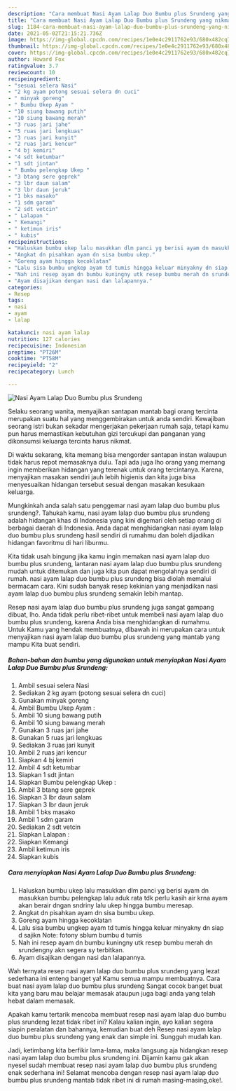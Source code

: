 ```yaml
---
description: "Cara membuat Nasi Ayam Lalap Duo Bumbu plus Srundeng yang nikmat Untuk Jualan"
title: "Cara membuat Nasi Ayam Lalap Duo Bumbu plus Srundeng yang nikmat Untuk Jualan"
slug: 1184-cara-membuat-nasi-ayam-lalap-duo-bumbu-plus-srundeng-yang-nikmat-untuk-jualan
date: 2021-05-02T21:15:21.736Z
image: https://img-global.cpcdn.com/recipes/1e0e4c2911762e93/680x482cq70/nasi-ayam-lalap-duo-bumbu-plus-srundeng-foto-resep-utama.jpg
thumbnail: https://img-global.cpcdn.com/recipes/1e0e4c2911762e93/680x482cq70/nasi-ayam-lalap-duo-bumbu-plus-srundeng-foto-resep-utama.jpg
cover: https://img-global.cpcdn.com/recipes/1e0e4c2911762e93/680x482cq70/nasi-ayam-lalap-duo-bumbu-plus-srundeng-foto-resep-utama.jpg
author: Howard Fox
ratingvalue: 3.7
reviewcount: 10
recipeingredient:
- "sesuai selera Nasi"
- "2 kg ayam potong sesuai selera dn cuci"
- " minyak goreng"
- " Bumbu Ukep Ayam "
- "10 siung bawang putih"
- "10 siung bawang merah"
- "3 ruas jari jahe"
- "5 ruas jari lengkuas"
- "3 ruas jari kunyit"
- "2 ruas jari kencur"
- "4 bj kemiri"
- "4 sdt ketumbar"
- "1 sdt jintan"
- " Bumbu pelengkap Ukep "
- "3 btang sere geprek"
- "3 lbr daun salam"
- "3 lbr daun jeruk"
- "1 bks masako"
- "1 sdm garam"
- "2 sdt vetcin"
- " Lalapan "
- " Kemangi"
- " ketimun iris"
- " kubis"
recipeinstructions:
- "Haluskan bumbu ukep lalu masukkan dlm panci yg berisi ayam dn masukkan bumbu pelengkap lalu aduk rata tdk perlu kasih air krna ayam akan berair dngan sndriny lalu ukep hingga bumbu meresap."
- "Angkat dn pisahkan ayam dn sisa bumbu ukep."
- "Goreng ayam hingga kecoklatan"
- "Lalu sisa bumbu ungkep ayam td tumis hingga keluar minyakny dn siap d sajikn Note: fotony sblum bumbu d tumis"
- "Nah ini resep ayam dn bumbu kuningny utk resep bumbu merah dn srundengny akn segera sy terbitkan."
- "Ayam disajikan dengan nasi dan lalapannya."
categories:
- Resep
tags:
- nasi
- ayam
- lalap

katakunci: nasi ayam lalap 
nutrition: 127 calories
recipecuisine: Indonesian
preptime: "PT26M"
cooktime: "PT58M"
recipeyield: "2"
recipecategory: Lunch

---
```



![Nasi Ayam Lalap Duo Bumbu plus Srundeng](https://img-global.cpcdn.com/recipes/1e0e4c2911762e93/680x482cq70/nasi-ayam-lalap-duo-bumbu-plus-srundeng-foto-resep-utama.jpg)

Selaku seorang wanita, menyajikan santapan mantab bagi orang tercinta merupakan suatu hal yang menggembirakan untuk anda sendiri. Kewajiban seorang istri bukan sekadar mengerjakan pekerjaan rumah saja, tetapi kamu pun harus memastikan kebutuhan gizi tercukupi dan panganan yang dikonsumsi keluarga tercinta harus nikmat.

Di waktu  sekarang, kita memang bisa mengorder santapan instan walaupun tidak harus repot memasaknya dulu. Tapi ada juga lho orang yang memang ingin memberikan hidangan yang terenak untuk orang tercintanya. Karena, menyajikan masakan sendiri jauh lebih higienis dan kita juga bisa menyesuaikan hidangan tersebut sesuai dengan masakan kesukaan keluarga. 



Mungkinkah anda salah satu penggemar nasi ayam lalap duo bumbu plus srundeng?. Tahukah kamu, nasi ayam lalap duo bumbu plus srundeng adalah hidangan khas di Indonesia yang kini digemari oleh setiap orang di berbagai daerah di Indonesia. Anda dapat menghidangkan nasi ayam lalap duo bumbu plus srundeng hasil sendiri di rumahmu dan boleh dijadikan hidangan favoritmu di hari liburmu.

Kita tidak usah bingung jika kamu ingin memakan nasi ayam lalap duo bumbu plus srundeng, lantaran nasi ayam lalap duo bumbu plus srundeng mudah untuk ditemukan dan juga kita pun dapat mengolahnya sendiri di rumah. nasi ayam lalap duo bumbu plus srundeng bisa diolah memalui bermacam cara. Kini sudah banyak resep kekinian yang menjadikan nasi ayam lalap duo bumbu plus srundeng semakin lebih mantap.

Resep nasi ayam lalap duo bumbu plus srundeng juga sangat gampang dibuat, lho. Anda tidak perlu ribet-ribet untuk membeli nasi ayam lalap duo bumbu plus srundeng, karena Anda bisa menghidangkan di rumahmu. Untuk Kamu yang hendak membuatnya, dibawah ini merupakan cara untuk menyajikan nasi ayam lalap duo bumbu plus srundeng yang mantab yang mampu Kita buat sendiri.

<!--inarticleads1-->

##### Bahan-bahan dan bumbu yang digunakan untuk menyiapkan Nasi Ayam Lalap Duo Bumbu plus Srundeng:

1. Ambil sesuai selera Nasi
1. Sediakan 2 kg ayam (potong sesuai selera dn cuci)
1. Gunakan  minyak goreng
1. Ambil  Bumbu Ukep Ayam :
1. Ambil 10 siung bawang putih
1. Ambil 10 siung bawang merah
1. Gunakan 3 ruas jari jahe
1. Gunakan 5 ruas jari lengkuas
1. Sediakan 3 ruas jari kunyit
1. Ambil 2 ruas jari kencur
1. Siapkan 4 bj kemiri
1. Ambil 4 sdt ketumbar
1. Siapkan 1 sdt jintan
1. Siapkan  Bumbu pelengkap Ukep :
1. Ambil 3 btang sere geprek
1. Siapkan 3 lbr daun salam
1. Siapkan 3 lbr daun jeruk
1. Ambil 1 bks masako
1. Ambil 1 sdm garam
1. Sediakan 2 sdt vetcin
1. Siapkan  Lalapan :
1. Siapkan  Kemangi
1. Ambil  ketimun iris
1. Siapkan  kubis




<!--inarticleads2-->

##### Cara menyiapkan Nasi Ayam Lalap Duo Bumbu plus Srundeng:

1. Haluskan bumbu ukep lalu masukkan dlm panci yg berisi ayam dn masukkan bumbu pelengkap lalu aduk rata tdk perlu kasih air krna ayam akan berair dngan sndriny lalu ukep hingga bumbu meresap.
1. Angkat dn pisahkan ayam dn sisa bumbu ukep.
1. Goreng ayam hingga kecoklatan
1. Lalu sisa bumbu ungkep ayam td tumis hingga keluar minyakny dn siap d sajikn Note: fotony sblum bumbu d tumis
1. Nah ini resep ayam dn bumbu kuningny utk resep bumbu merah dn srundengny akn segera sy terbitkan.
1. Ayam disajikan dengan nasi dan lalapannya.




Wah ternyata resep nasi ayam lalap duo bumbu plus srundeng yang lezat sederhana ini enteng banget ya! Kamu semua mampu membuatnya. Cara buat nasi ayam lalap duo bumbu plus srundeng Sangat cocok banget buat kita yang baru mau belajar memasak ataupun juga bagi anda yang telah hebat dalam memasak.

Apakah kamu tertarik mencoba membuat resep nasi ayam lalap duo bumbu plus srundeng lezat tidak ribet ini? Kalau kalian ingin, ayo kalian segera siapin peralatan dan bahannya, kemudian buat deh Resep nasi ayam lalap duo bumbu plus srundeng yang enak dan simple ini. Sungguh mudah kan. 

Jadi, ketimbang kita berfikir lama-lama, maka langsung aja hidangkan resep nasi ayam lalap duo bumbu plus srundeng ini. Dijamin kamu gak akan nyesel sudah membuat resep nasi ayam lalap duo bumbu plus srundeng enak sederhana ini! Selamat mencoba dengan resep nasi ayam lalap duo bumbu plus srundeng mantab tidak ribet ini di rumah masing-masing,oke!.

